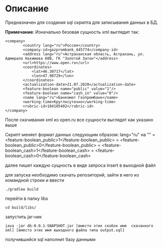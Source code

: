 # Описание
Предназначен для создания sql скрипта для записывания данных в БД.

**Примечание**: 
Изначально безовая сущность xml выглядит так:
```
<company>
        <country lang="ru">Россия</country>
        <company-id>gazprombank_445774</company-id>
        <address lang="ru">Астраханская область, Астрахань, ул. Адмирала Нахимова 60В, ГК "Золотой Затон"</address>
        <url>https://www.open.ru</url>
        <coordinates>
            <lat>46.30717</lat>
            <lon>47.98729</lon>
        </coordinates>
        <actualization-date>21.07.2020</actualization-date>
        <feature-boolean name="public" value="1"/>
        <feature-boolean name="cash_in" value="0"/>
        <name lang="ru">Банкомат Газпромбанк</name>
        <working-time>Круглосуточно</working-time>
        <rubric-id>184105402</rubric-id>
</company>
```
После скачивания xml из open.ru все сущности выглядят как указано выше

Скрипт меняет формат данных следующим образом:
 lang="ru" на ""
<feature-boolean name="public" value="1"/> = <feature-boolean_public>1</feature-boolean_public>
<feature-boolean name="public" value="0"/> = <feature-boolean_public>0</feature-boolean_public>
<feature-boolean name="cash_in" value="1"/> = <feature-boolean_cash>1</feature-boolean_cash>
<feature-boolean name="cash_in" value="0"/> = <feature-boolean_cash>0</feature-boolean_cash>

далее пишет каждую сущность в виде запроса insert в выходной файл

для запуска необходимо скачать репозиторий, зайти в него из командной строки и ввести
```
./gradlew build
```
перейти в папку libs
```
cd build/libs/
```
запустить jar-ник
```
java -jar db-0.0.1-SNAPSHOT.jar [вместо этих скобок имя  cкачанного xml] [вместо этих имя выходного файла типа output.sql]
```
получившийся sql наполнит базу данными